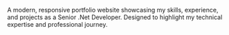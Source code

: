 A modern, responsive portfolio website showcasing my skills, experience, and projects as a Senior .Net Developer. Designed to highlight my technical expertise and professional journey.

